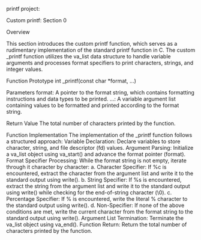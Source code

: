 printf project:

Custom printf: Section 0

Overview

This section introduces the custom printf function, which serves as a rudimentary implementation of the standard printf function in C. The custom _printf function utilizes the va_list data structure to handle variable arguments and processes format specifiers to print characters, strings, and integer values.

Function Prototype
int _printf(const char *format, ...)

Parameters
format: A pointer to the format string, which contains formatting instructions and data types to be printed.
...: A variable argument list containing values to be formatted and printed according to the format string.

Return Value
The total number of characters printed by the function.

Function Implementation
The implementation of the _printf function follows a structured approach:
Variable Declaration: Declare variables to store character, string, and file descriptor (fd) values.
Argument Parsing: Initialize a va_list object using va_start() and advance the format pointer (format).
Format Specifier Processing: While the format string is not empty, iterate through it character by character:
a. Character Specifier: If %c is encountered, extract the character from the argument list and write it to the standard output using write().
b. String Specifier: If %s is encountered, extract the string from the argument list and write it to the standard output using write() while checking for the end-of-string character (\0).
c. Percentage Specifier: If % is encountered, write the literal % character to the standard output using write().
d. Non-Specifier: If none of the above conditions are met, write the current character from the format string to the standard output using write().
Argument List Termination: Terminate the va_list object using va_end().
Function Return: Return the total number of characters printed by the function.
